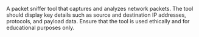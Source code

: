 A packet sniffer tool that captures and analyzes network packets. The tool should display key details such as source and destination IP addresses, protocols, and payload data. Ensure that the tool is used ethically and for educational purposes only.
